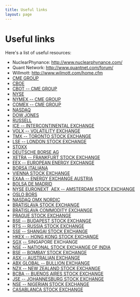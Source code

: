 ```yaml
---
title: Useful links
layout: page
---
```


# Useful links
Here's a list of useful resources:

* NuclearPhynance: <http://www.nuclearphynance.com/>
* Quant Network: <http://www.quantnet.com/forum/>
* Willmott: <http://www.wilmott.com/home.cfm>
* [CME GROUP](http://www.cmegroup.com/)
* [CBOE](http://www.cboe.com/)
* [CBOT -- CME GROUP](http://www.cmegroup.com/company/cbot.html)
* [NYSE](https://nyse.nyx.com/)
* [NYMEX -- CME GROUP](http://www.cmegroup.com/company/nymex.html)
* [COMEX -- CME GROUP](http://www.cmegroup.com/company/comex.html)
* [NASDAQ](http://www.nasdaq.com/)
* [DOW JONES](http://www.dowjones.com/)
* [RUSSELL](http://www.russell.com/indexes/)
* [ICE -- INTERCONTINENTAL EXCHANGE](https://www.theice.com/homepage.jhtml)
* [VOLX -- VOLATILITY EXCHANGE](http://www.volx.us/)
* [TMX -- TORONTO STOCK EXCHANGE](http://www.tmx.com/en/index.html)
* [LSE -- LONDON STOCK EXCHANGE](http://www.londonstockexchange.com/home/homepage.htm)
* [STOXX](http://www.stoxx.com/index.html)
* [DEUTSCHE BORSE AG](http://deutsche-boerse.com/dbg/dispatch/en/kir/dbg_nav/home)
* [XETRA -- FRANKFURT STOCK EXCHANGE](http://www.boerse-frankfurt.de/en/start)
* [EEX -- EUROPEAN ENERGY EXCHANGE](http://www.eex.com/en/)
* [BORSA ITALIANA](http://www.borsaitaliana.it/homepage/homepage.en.htm)
* [VIENNA STOCK EXCHANGE](http://en.wienerborse.at/)
* [EXAA -- ENERGY EXCHANGE AUSTRIA](http://www.exaa.at/)
* [BOLSA DE MADRID](http://www.bolsamadrid.es/esp/aspx/Portada/Portada.aspx)
* [NYSE EURONEXT  AEX -- AMSTERDAM STOCK EXCHANGE](http://www.aex.nl/)
* [OSLO BORS](http://www.oslobors.no/)
* [NASDAQ OMX NORDIC](http://www.nasdaqomxnordic.com/)
* [BRATISLAVA STOCK EXCHANGE](http://www.bsse.sk/default.aspx)
* [BRATISLAVA COMMODITY EXCHANGE](http://www.kbb.sk/en/category/index/)
* [PRAGUE STOCK EXCHANGE](http://www.pse.cz/)
* [BSE -- BUDAPEST STOCK EXCHANGE](http://bse.hu/)
* [RTS -- RUSSIA STOCK EXCHANGE](http://www.rts.ru/en/)
* [SSE -- SHANGAI STOCK EXCHANGE](http://www.sse.com.cn/)
* [HKEX -- HONG KONG STOCK EXCHANGE](http://www.hkex.com.hk/eng/index.htm)
* [SGX](http://www.sgx.com/wps/portal/sgxweb/home/!ut/p/c5/04_SB8K8xLLM9MSSzPy8xBz9CP0os3gjR0cTDwNnA0v_MANzA89Qf6fg4LAww0BXY30_j_zcVP2CbEdFAMCfkeo!/dl3/d3/L2dBISEvZ0FBIS9nQSEh/) [-- ](http://www.hkex.com.hk/eng/index.htm)SINGAPORE EXCHANGE
* [NSE -- NATIONAL STOCK EXCHANGE OF INDIA](http://www.nseindia.com/)
* [BSE -- BOMBAY STOCK EXCHANGE](http://www.bseindia.com/)
* [ASX -- AUSTRALIAN EXCHANGE](http://www.asx.com.au/)
* [ABX GLOBAL -- BULLION EXCHANGE](http://www.abx-global.com/)
* [NZX -- NEW ZEALAND STOCK EXCHANGE](https://www.nzx.com/)
* [BCBA -- BUENOS AIRES STOCK EXCHANGE](http://www.bcba.sba.com.ar/home/index.php)
* [JSE -- JOHANNESBURG STOCK EXCHANGE](http://www.jse.co.za/Home.aspx)
* [NSE -- NIGERIAN STOCK EXCHANGE](http://www.nse.com.ng/Pages/default.aspx)
* [CASABLANCA STOCK EXCHANGE](http://www.casablanca-bourse.com/bourseweb/index.aspx)